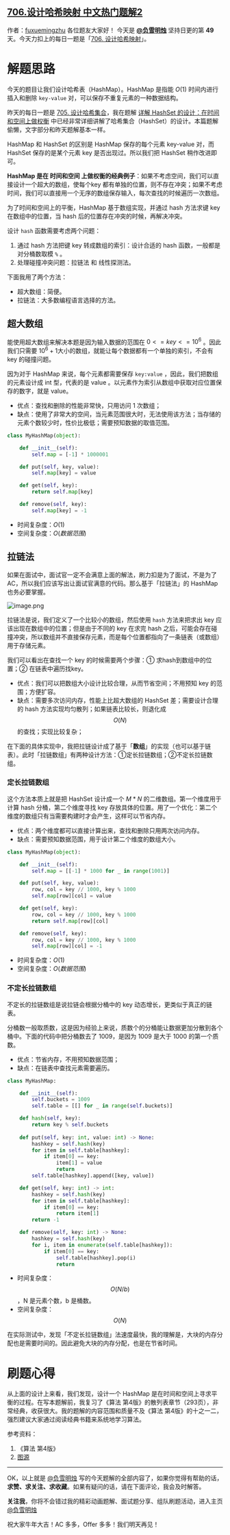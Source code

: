 ## [706.设计哈希映射 中文热门题解2](https://leetcode.cn/problems/design-hashmap/solutions/100000/xiang-jie-hashmap-de-she-ji-zai-shi-jian-85k9)

作者：[fuxuemingzhu](https://leetcode.cn/u/fuxuemingzhu)
各位题友大家好！ 今天是 **[@负雪明烛](/u/fuxuemingzhu/)** 坚持日更的第 **49** 天。今天力扣上的每日一题是「[706. 设计哈希映射](https://leetcode-cn.com/problems/design-hashmap/)」。

# 解题思路


今天的题目让我们设计哈希表（HashMap）。HashMap 是指能 $O(1)$ 时间内进行插入和删除 `key-value` 对，可以保存不重复元素的一种数据结构。


昨天的每日一题是 [705. 设计哈希集合](https://leetcode-cn.com/problems/design-hashset/)，我在题解 [详解 HashSet 的设计：在时间和空间上做权衡](https://leetcode-cn.com/problems/design-hashset/solution/xiang-jie-hashset-de-she-ji-zai-shi-jian-4plc/) 中已经非常详细讲解了哈希集合（HashSet）的设计。本篇题解偷懒，文字部分和昨天题解基本一样。


HashMap 和 HashSet 的区别是 HashMap 保存的每个元素 key-value 对，而 HashSet 保存的是某个元素 key 是否出现过。所以我们把 HashSet 稍作改进即可。


**HashMap 是在 时间和空间 上做权衡的经典例子**：如果不考虑空间，我们可以直接设计一个超大的数组，使每个key 都有单独的位置，则不存在冲突；如果不考虑时间，我们可以直接用一个无序的数组保存输入，每次查找的时候遍历一次数组。


为了时间和空间上的平衡，HashMap 基于数组实现，并通过 hash 方法求键 key 在数组中的位置，当 hash 后的位置存在冲突的时候，再解决冲突。


设计 `hash` 函数需要考虑两个问题：


1. 通过 hash 方法把键 key 转成数组的索引：设计合适的 hash 函数，一般都是对分桶数取模 `%` 。
1. 处理碰撞冲突问题：拉链法 和 线性探测法。



下面我用了两个方法：

- 超大数组：简便。
- 拉链法：大多数编程语言选择的方法。



## 超大数组


能使用超大数组来解决本题是因为输入数据的范围在 $0 <= key <= 10^6$ 。因此我们只需要 $10^6 + 1$大小的数组，就能让每个数据都有一个单独的索引，不会有 key 的碰撞问题。


因为对于 HashMap 来说，每个元素都需要保存 `key:value` ，因此，我们把数组的元素设计成 int 型，代表的是 value 。以元素作为索引从数组中获取对应位置保存的数字，就是 value。


- 优点：查找和删除的性能非常快，只用访问 1 次数组；
- 缺点：使用了非常大的空间，当元素范围很大时，无法使用该方法；当存储的元素个数较少时，性价比极低；需要预知数据的取值范围。



```Python []
class MyHashMap(object):

    def __init__(self):
        self.map = [-1] * 1000001

    def put(self, key, value):
        self.map[key] = value

    def get(self, key):
        return self.map[key]

    def remove(self, key):
        self.map[key] = -1
```


- 时间复杂度：$O(1)$
- 空间复杂度：$O(数据范围)$





## 拉链法


如果在面试中，面试官一定不会满意上面的解法，刷力扣是为了面试，不是为了 AC，所以我们应该写出让面试官满意的代码。那么基于「拉链法」的 HashMap 也务必要掌握。

![image.png](https://pic.leetcode-cn.com/1615601205-CNGMIC-image.png)

拉链法是说，我们定义了一个比较小的数组，然后使用 `hash` 方法来把求出 key 应该出现在数组中的位置；但是由于不同的 key 在求完 hash 之后，可能会存在碰撞冲突，所以数组并不直接保存元素，而是每个位置都指向了一条链表（或数组）用于存储元素。


我们可以看出在查找一个 key 的时候需要两个步骤：① 求hash到数组中的位置；② 在链表中遍历找key。


- 优点：我们可以把数组大小设计比较合理，从而节省空间；不用预知 key 的范围；方便扩容。
- 缺点：需要多次访问内存，性能上比超大数组的 HashSet 差；需要设计合理的 hash 方法实现均匀散列；如果链表比较长，则退化成 $$O(N)$$ 的查找；实现比较复杂；



在下面的具体实现中，我把拉链设计成了基于「**数组**」的实现（也可以基于链表）。此时「拉链数组」有两种设计方法：①定长拉链数组；②不定长拉链数组。


### 定长拉链数组


这个方法本质上就是把 HashSet 设计成一个 $M * N$ 的二维数组。第一个维度用于计算 hash 分桶，第二个维度寻找 key 存放具体的位置。用了一个优化：第二个维度的数组只有当需要构建时才会产生，这样可以节省内存。


- 优点：两个维度都可以直接计算出来，查找和删除只用两次访问内存。
- 缺点：需要预知数据范围，用于设计第二个维度的数组大小。



```Python []
class MyHashMap(object):

    def __init__(self):
        self.map = [[-1] * 1000 for _ in range(1001)]

    def put(self, key, value):
        row, col = key // 1000, key % 1000
        self.map[row][col] = value

    def get(self, key):
        row, col = key // 1000, key % 1000
        return self.map[row][col]

    def remove(self, key):
        row, col = key // 1000, key % 1000
        self.map[row][col] = -1
```


- 时间复杂度：$O(1)$
- 空间复杂度：$O(数据范围)$



### 不定长拉链数组

不定长的拉链数组是说拉链会根据分桶中的 key 动态增长，更类似于真正的链表。




分桶数一般取质数，这是因为经验上来说，质数个的分桶能让数据更加分散到各个桶中。下面的代码中把分桶数去了 1009，是因为 1009 是大于 1000 的第一个质数。

- 优点：节省内存，不用预知数据范围；
- 缺点：在链表中查找元素需要遍历。


```Python []
class MyHashMap:

    def __init__(self):
        self.buckets = 1009
        self.table = [[] for _ in range(self.buckets)]

    def hash(self, key):
        return key % self.buckets
    
    def put(self, key: int, value: int) -> None:
        hashkey = self.hash(key)
        for item in self.table[hashkey]:
            if item[0] == key:
                item[1] = value
                return
        self.table[hashkey].append([key, value])

    def get(self, key: int) -> int:
        hashkey = self.hash(key)
        for item in self.table[hashkey]:
            if item[0] == key:
                return item[1]
        return -1

    def remove(self, key: int) -> None:
        hashkey = self.hash(key)
        for i, item in enumerate(self.table[hashkey]):
            if item[0] == key:
                self.table[hashkey].pop(i)
                return
```


- 时间复杂度：$$O(N/b)$$，N 是元素个数，b 是桶数。
- 空间复杂度：$$O(N)$$



在实际测试中，发现「不定长拉链数组」法速度最快，我的理解是，大块的内存分配也是需要时间的。因此避免大块的内存分配，也是在节省时间。

# 刷题心得


从上面的设计上来看，我们发现，设计一个 HashMap 是在时间和空间上寻求平衡的过程。在写本题解前，我复习了《算法 第4版》的散列表章节（293页），非常经典，收获很大。我的题解的内容范围和质量不及《算法 第4版》的十之一二，强烈建议大家通过阅读经典书籍来系统地学习算法。

参考资料：

1. 《算法 第4版》
2. [图源](https://www.che***/homework-help/questions-and-answers/add-method-provided-hashsetjava-called-tostring2-provides-string-return-print-similar-disp-q11309063)


-----


OK，以上就是 [@负雪明烛](https://leetcode-cn.com/u/fuxuemingzhu/) 写的今天题解的全部内容了，如果你觉得有帮助的话，**求赞、求关注、求收藏**。如果有疑问的话，请在下面评论，我会及时解答。


**关注我**，你将不会错过我的精彩动画题解、面试题分享、组队刷题活动，进入主页 [@负雪明烛](https://leetcode-cn.com/u/fuxuemingzhu/) 


祝大家牛年大吉！AC 多多，Offer 多多！我们明天再见！